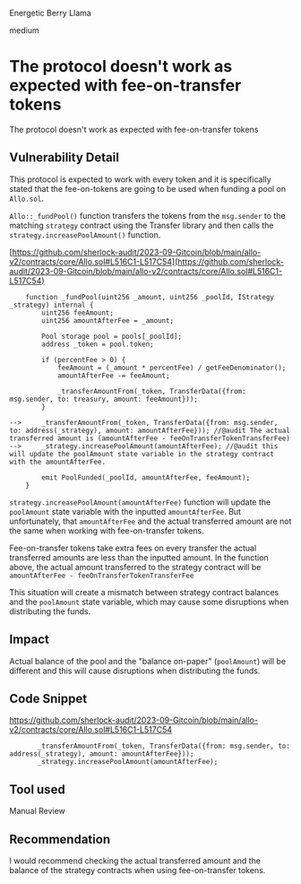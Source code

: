 Energetic Berry Llama

medium

# The protocol doesn't work as expected with fee-on-transfer tokens
The protocol doesn't work as expected with fee-on-transfer tokens

## Vulnerability Detail
This protocol is expected to work with every token and it is specifically stated that the fee-on-tokens are going to be used when funding a pool on `Allo.sol`.

`Allo::_fundPool()` function transfers the tokens from the `msg.sender` to the matching `strategy` contract using the Transfer library and then calls the `strategy.increasePoolAmount()` function.

[https://github.com/sherlock-audit/2023-09-Gitcoin/blob/main/allo-v2/contracts/core/Allo.sol#L516C1-L517C54](https://github.com/sherlock-audit/2023-09-Gitcoin/blob/main/allo-v2/contracts/core/Allo.sol#L516C1-L517C54)

```solidity
    function _fundPool(uint256 _amount, uint256 _poolId, IStrategy _strategy) internal {
        uint256 feeAmount;
        uint256 amountAfterFee = _amount;

        Pool storage pool = pools[_poolId];
        address _token = pool.token;

        if (percentFee > 0) {
            feeAmount = (_amount * percentFee) / getFeeDenominator();
            amountAfterFee -= feeAmount;

            _transferAmountFrom(_token, TransferData({from: msg.sender, to: treasury, amount: feeAmount}));
        }

-->     _transferAmountFrom(_token, TransferData({from: msg.sender, to: address(_strategy), amount: amountAfterFee})); //@audit The actual transferred amount is (amountAfterFee - feeOnTransferTokenTransferFee)
-->     _strategy.increasePoolAmount(amountAfterFee); //@audit this will update the poolAmount state variable in the strategy contract with the amountAfterFee. 

        emit PoolFunded(_poolId, amountAfterFee, feeAmount);
    }
```

`strategy.increasePoolAmount(amountAfterFee)` function will update the `poolAmount` state variable with the inputted `amountAfterFee`. But unfortunately, that `amountAfterFee` and the actual transferred amount are not the same when working with fee-on-transfer tokens.

Fee-on-transfer tokens take extra fees on every transfer the actual transferred amounts are less than the inputted amount. In the function above, the actual amount transferred to the strategy contract will be `amountAfterFee - feeOnTransferTokenTransferFee`

This situation will create a mismatch between strategy contract balances and the `poolAmount` state variable, which may cause some disruptions when distributing the funds.

## Impact
Actual balance of the pool and the "balance on-paper" (`poolAmount`) will be different and this will cause disruptions when distributing the funds.

## Code Snippet
https://github.com/sherlock-audit/2023-09-Gitcoin/blob/main/allo-v2/contracts/core/Allo.sol#L516C1-L517C54

```solidity
       _transferAmountFrom(_token, TransferData({from: msg.sender, to: address(_strategy), amount: amountAfterFee}));
       _strategy.increasePoolAmount(amountAfterFee);
```

## Tool used

Manual Review

## Recommendation
I would recommend checking the actual transferred amount and the balance of the strategy contracts when using fee-on-transfer tokens.